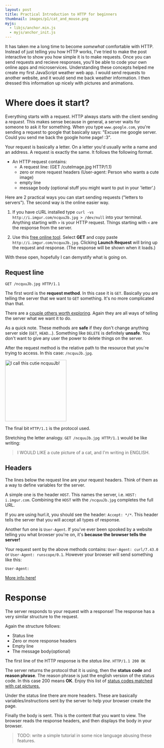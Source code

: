 ```yaml
---
layout: post
title: Practical Introduction to HTTP for beginners
thumbnail: images/p1/cat_and_mouse.png
myjs:
  - libjs/anchor.min.js
  - myjs/anchor_init.js
---
```


It has taken me a long time to become _somewhat_ comfortable with HTTP.
Instead of just telling you how HTTP works, I've tried to make the post interactive to show you how simple it is to make requests.
Once you can send requests and recieve responses, you'll be able to code your own online apps and microservices.
Understanding these concepts helped me create my first JavaScript weather web app.
I would send requests to another website, and it would send me back weather information.
I then dressed this information up nicely with pictures and animations.

# Where does it start?

Everything starts with a request.
HTTP always starts with the client sending a *request*.
This makes sense because in general, a server waits for someone to ask it for something.
When you type `www.google.com`, you're sending a request to google that basically says: 
"Excuse me google server. Could you send me back the google home page! :3".

Your request is basically a letter.
On a letter you'd usually write a name and an address.
A request is exactly the same.
It follows the following format.

- An HTTP request contains:
  - A request line: (GET /cuteImage.jpg HTTP/1.1)
  - zero or more request headers (User-agent: Person who wants a cute image)
  - empty line
  - message body (optional stuff you might want to put in your 'letter'.)

Here are 2 practical ways you can start sending requests ("letters to servers"). The second way is the online easier way.

1. If you have cURL installed type `curl -vs http://i.imgur.com/ncquuJb.jpg > /dev/null` into your terminal.
Anything starting with `>` is your HTTP request. Things starting with `<` are the response from the server.

2. Use this [free online tool](https://www.hurl.it/). Select **GET** and copy paste `http://i.imgur.com/ncquuJb.jpg`.
Clicking **Launch Request** will bring up the request and response. (The response will be shown when it loads.)

With these open, hopefully I can demystify what is going on.

## Request line

```
GET /ncquuJb.jpg HTTP/1.1
```

The first word is the **request method**. In this case it is `GET`.
Basically you are telling the server that we want to `GET` something.
It's no more complicated than that.

There are a [couple others worth exploring](https://en.wikipedia.org/wiki/Hypertext_Transfer_Protocol#Request_methods).
Again they are all ways of telling the server what we want it to do.

As a quick note. These methods are **safe** if they don't change anything server side (`GET`, `HEAD`...).
Something like `DELETE` is definitely **unsafe**.
You don't want to give any user the power to delete things on the server.

After the request method is the relative path to the resource that you're trying to access.
In this case: `/ncquuJb.jpg`.

<img src="http://i.imgur.com/ncquuJb.jpg" alt="I call this cutie ncquuJb!" title="I call this cutie ncquuJb!" style="height: 200px; width: auto; margin: 0 auto;">

The final bit `HTTP/1.1` is the protocol used.



Stretching the letter analogy. `GET /ncquuJb.jpg HTTP/1.1` would be like writing:


> I WOULD LIKE a cute picture of a cat, and I'm writing in ENGLISH.

## Headers

The lines below the request line are your request headers.
Think of them as a way to define variables for the server.


A simple one is the header `HOST`.
This names the server, i.e. `HOST: i.imgur.com`.
Combining the `HOST` with the `/ncquuJb.jpg` completes the full URL.

If you are using hurl.it, you should see the header: `Accept: */*`.
This header tells the server that you will accept all types of response.

Another fun one is `User-Agent`.
If you've ever been spooked by a website telling you what browser you're on, it's **because the browser tells the server!**

Your request sent by the above methods contains: `User-Agent: curl/7.43.0` or `User-Agent: runscope/0.1`.
However your browser will send something like this:

<code>User-Agent: <span id="yourUserAgent"></span></code>
<script type="text/javascript" async>
    document.getElementById("yourUserAgent").innerText = window.navigator.userAgent
</script>


[More info here!](https://www.w3.org/Protocols/rfc2616/rfc2616-sec5.html)

# Response

The server responds to your request with a response!
The response has a very similar structure to the request.

Again the structure follows:

- Status line
- Zero or more response headers
- Empty line
- The message body(optional)


The first line of the HTTP response is the _status line_.
`HTTP/1.1 200 OK`

The server returns the protocol that it is using, then the **status code** and **reason phrase**.
The reason phrase is just the english version of the status code.
In this case 200 means **OK**.
Enjoy this list of [status codes matched with cat pictures.](http://boingboing.net/2011/12/14/http-status-cats-by-girliemac.html)

Under the status line there are more headers.
These are basically variables/instructions sent by the server to help your browser create the page.

Finally the body is sent.
This is the content that you want to view.
The browser reads the response headers, and then displays the body in your browser.

> TODO: write a simple tutorial in some nice language abusing these features.





